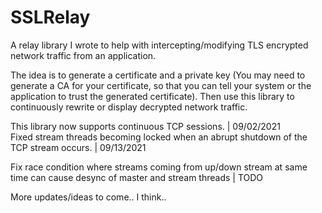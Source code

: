 # SSLRelay
A relay library I wrote to help with intercepting/modifying TLS encrypted network traffic from an application.

The idea is to generate a certificate and a private key (You may need to generate a CA for your certificate, so that you can tell your system or the application to trust the generated certificate).
Then use this library to continuously rewrite or display decrypted network traffic.

This library now supports continuous TCP sessions. | 09/02/2021\
Fixed stream threads becoming locked when an abrupt shutdown of the TCP stream occurs. | 09/13/2021

Fix race condition where streams coming from up/down stream at same time can cause desync of master and stream threads | TODO

More updates/ideas to come.. I think..